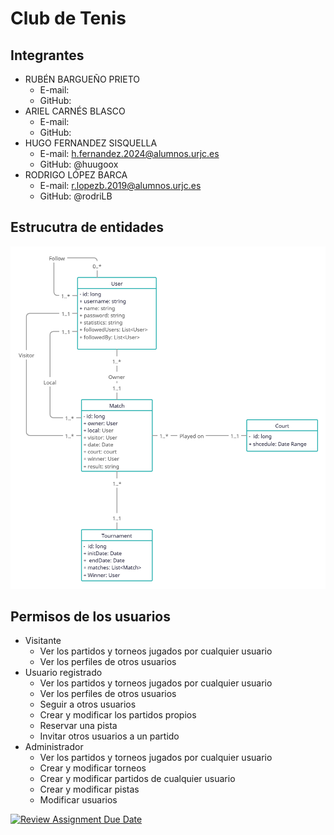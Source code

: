 # Club de Tenis
## Integrantes
* RUBÉN BARGUEÑO PRIETO
  * E-mail:
  * GitHub:
* ARIEL CARNÉS BLASCO
  * E-mail:
  * GitHub:
* HUGO FERNANDEZ SISQUELLA
  * E-mail: h.fernandez.2024@alumnos.urjc.es
  * GitHub: @huugoox
* RODRIGO LÓPEZ BARCA 
  * E-mail: r.lopezb.2019@alumnos.urjc.es
  * GitHub: @rodriLB
## Estrucutra de entidades
![UML.jpg](UML.jpg)
## Permisos de los usuarios
* Visitante
  * Ver los partidos y torneos jugados por cualquier usuario
  * Ver los perfiles de otros usuarios
* Usuario registrado
  * Ver los partidos y torneos jugados por cualquier usuario
  * Ver los perfiles de otros usuarios
  * Seguir a otros usuarios
  * Crear y modificar los partidos propios
  * Reservar una pista
  * Invitar otros usuarios a un partido
* Administrador
  * Ver los partidos y torneos jugados por cualquier usuario
  * Crear y modificar torneos
  * Crear y modificar partidos de cualquier usuario
  * Crear y modificar pistas
  * Modificar usuarios




[![Review Assignment Due Date](https://classroom.github.com/assets/deadline-readme-button-22041afd0340ce965d47ae6ef1cefeee28c7c493a6346c4f15d667ab976d596c.svg)](https://classroom.github.com/a/D1C1HU9V)
